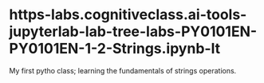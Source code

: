 # https-labs.cognitiveclass.ai-tools-jupyterlab-lab-tree-labs-PY0101EN-PY0101EN-1-2-Strings.ipynb-lt
My first pytho class; learning the fundamentals of strings operations.
